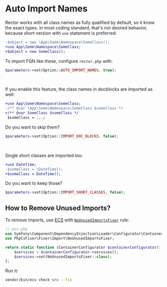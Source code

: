 # Auto Import Names

Rector works with all class names as fully qualified by default, so it know the exact types. In most coding standard, that's not desired behavior, because short version with `use` statement is preferred:

```diff
-$object = new \App\Some\Namespace\SomeClass();
+use App\Some\Namespace\SomeClass;
+$object = new SomeClass();
```


To import FQN like these, configure `rector.php` with:

```php
$parameters->set(Option::AUTO_IMPORT_NAMES, true);
```

<br>

If you enable this feature, the class names in docblocks are imported as well:

```diff
+use App\Some\Namespace\SomeClass;
-/** @var \App\Some\Namespace\SomeClass $someClass */
+/** @var SomeClass $someClass */
 $someClass = ...;
```

Do you want to skip them?

```php
$parameters->set(Option::IMPORT_DOC_BLOCKS, false);
```

<br>

Single short classes are imported too:

```diff
+use DateTime;
-$someClass = \DateTime();
+$someClass = DateTime();
```

Do you want to keep those?

```php
$parameters->set(Option::IMPORT_SHORT_CLASSES, false);
```

## How to Remove Unused Imports?

To remove imports, use [ECS](github.com/symplify/easy-coding-standard) with [`NoUnusedImportsFixer`](https://github.com/FriendsOfPHP/PHP-CS-Fixer/blob/2.18/doc/rules/import/no_unused_imports.rst) rule:

```php
// ecs.php
use Symfony\Component\DependencyInjection\Loader\Configurator\ContainerConfigurator;
use PhpCsFixer\Fixer\Import\NoUnusedImportsFixer;

return static function (ContainerConfigurator $containerConfigurator): void {
    $services = $containerConfigurator->services();
    $services->set(NoUnusedImportsFixer::class);
};
```

Run it:

```bash
vendor/bin/ecs check src --fix
```
